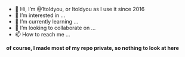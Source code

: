- 👋 Hi, I’m @1toldyou, or Itoldyou as I use it since 2016
- 👀 I’m interested in ...
- 🌱 I’m currently learning ...
- 💞️ I’m looking to collaborate on ...
- 📫 How to reach me ...

**of course, I made most of my repo private, so nothing to look at here**
<!---
1toldyou/1toldyou is a ✨ special ✨ repository because its `README.md` (this file) appears on your GitHub profile.
You can click the Preview link to take a look at your changes.
--->
